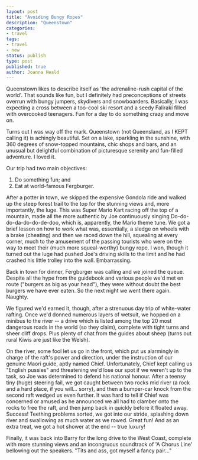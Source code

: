 ```yaml
---
layout: post
title: "Avoiding Bungy Ropes"
description: "Queenstown"
categories:
- travel
tags:
- travel
- new
status: publish
type: post
published: true
author: Joanna Heald
---
```


Queenstown likes to describe itself as 'the adrenaline-rush capital of the world'. That sounds like fun, but I definitely had preconceptions of streets overrun with bungy jumpers, skydivers and snowboarders. Basically, I was expecting a cross between a too-cool ski resort and a seedy Faliraki filled with overcooked teenagers. Fun for a day to do something crazy and move on.

Turns out I was way off the mark. Queenstown (not Queensland, as I KEPT calling it) is achingly beautiful. Set on a lake, sparkling in the sunshine, with 360 degrees of snow-topped mountains, chic shops and bars, and an unusual but delightful combination of picturesque serenity and fun-filled adventure. I loved it.

Our trip had two main objectives:

1. Do something fun; and
1. Eat at world-famous Fergburger.

After a potter in town, we skipped the expensive Gondola ride and walked up the steep forest trail to the top for the stunning views and, more importantly, the luge. This was Super Mario Kart racing off the top of a mountain, made all the more authentic by Joe continuously singing Do-do-do-da-do-do-de-doo, which is, apparently, the Mario theme tune. We got a brief lesson on how to work what was, essentially, a sledge on wheels with a brake (cheating) and then we raced down the hill, squealing at every corner, much to the amusement of the passing tourists who were on the way to meet their (much more squeal-worthy) bungy rope. I won, though it turned out the luge had pushed Joe's driving skills to the limit and he had crashed his little trolley into the wall. Embarrassing. 

Back in town for dinner, Fergburger was calling and we joined the queue. Despite all the hype from the guidebook and various people we'd met en route ("burgers as big as your head"), they were without doubt the best burgers we have ever eaten. So the next night we went there again. Naughty.

We figured we'd earned it, though, after a strenuous day trip of white-water rafting. Once we'd donned numerous layers of wetsuit, we hopped on a minibus to the river -- a drive which is listed among the top 20 most dangerous roads in the world (so they claim), complete with tight turns and sheer cliff drops. Plus plenty of chat from the guides about sheep (turns out rural Kiwis are just like the Welsh).

On the river, some fool let us go in the front, which put us alarmingly in charge of the raft's power and direction, under the instruction of our genuine Maori guide, aptly named Chief. Unfortunately, Chief kept calling us "English pussies" and threatening we'd lose our spot if we weren't up to the task, so Joe was determined to defend his national honour. After a teensy tiny (huge) steering fail, we got caught between two rocks mid river (a rock and a hard place, if you will... sorry), and then a bumper-car knock from the second raft wedged us even further. It was hard to tell if Chief was concerned or amused as he announced we all had to clamber onto the rocks to free the raft, and then jump back in quickly before it floated away. Success! Teething problems sorted, we got into our stride, splashing down river and swallowing as much water as we rowed. Great fun! And as an extra treat, we got a hot shower at the end -- true luxury!

Finally, it was back into Barry for the long drive to the West Coast, complete with more stunning views and an incongruous soundtrack of 'A Chorus Line' bellowing out the speakers. "Tits and ass, got myself a fancy pair..."
